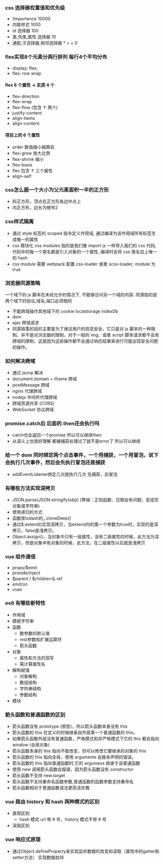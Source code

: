 ### css 选择器权重值和优先级
- !importance 10000
- 内联样式 1000
- id 选择器 100
- 类,伪类,属性 选择器 10
- 通配,子选择器,相邻选择器 * > + 0

### flex实现8个元素分两行排列 每行4个平均分布
- display: flex;
- flex: row wrap
<!-- - flex-wrap: wrap; -->

#### flex 6 个属性 -> 实质 4 个
- flex-direction
- flex-wrap
- flex-flow (包含 ↑ 两个)
- justify-content
- align-items
- align-content

#### 项目上的 6 个属性
- order 数值越小越靠前
- flex-grow 放大比例
- flex-shrink 缩小
- flex-basis
- flex 包含 ↑ 三个属性
- align-self

### css怎么画一个大小为父元素面积一半的正方形
- 斜正方形，顶点在正方形各边中点上
- 内正方形，边长为根号2

### css样式隔离
- 通过 style 标签的 scoped 指令定义作用域, 通过编译为该作用域所有标签生成唯一的属性
- css 模块化 css modules 指的是我们像 import js 一样导入我们的 css 代码, 代码中的每一个类名都是引入对象的一个属性, 编译时会将 css 类名加上唯一的 hash
- css module 需要 webpack 配置 css-loader 或者 scss-loader, module 为 true

### 浏览器同源策略
一个域下的 js 脚本在未经允许的情况下, 不能够访问另一个域的内容. 同源指的是两个域下的协议,域名,端口必须相同
- 不能跨域操作其他域下的 cookie localstorage indexDb
- dom
- ajax 跨域请求
- 同源政策的目的主要是为了保证用户的信息安全，它只是对 js 脚本的一种限制，并不是对浏览器的限制，对于一般的 img、或者 script 脚本请求都不会有跨域的限制，这是因为这些操作都不会通过响应结果来进行可能出现安全问题的操作。

### 如何解决跨域
- 通过 jsonp 解决
- document.domain + iframe 跨域
- postMessage 跨域
- nginx 代理跨域
- nodejs 中间件代理跨域
- 跨域资源共享 (CORS)
- WebSocket 协议跨域

### promise.catch后 后面的.then还会执行吗
- catch也会返回一个promise 所以可以继续then
- 从语义上也很好理解 都被捕获处理过了就不是error了 所以可以继续

### 给一个 dom 同时绑定两个点击事件，一个用捕获，一个用冒泡，说下会执行几次事件，然后会先执行冒泡还是捕获
- addEventListener绑定几次就执行几次   先捕获，后冒泡

### 有哪些方法实现深拷贝
- JSON.parse(JSON.stringify(obj))  (弊端：正则函数、日期会有问题，变成空对象或字符串)
- 使用递归的方式
- 函数库lodash的_.cloneDeep()
- 通过$.extend()实现深拷贝，当extend内的第一个参数为true时，实现的是深拷贝，false是浅拷贝。
- Object.assign()，当对象中只有一级属性，没有二级属性的时候，此方法为深拷贝，但是对象中有对象的时候，此方法，在二级属性以后就是浅拷贝

### vue 组件通信
- props/$emit
- provide/inject
- $parent / $children与 ref
- $emit/$on
- vuex

### es6 有哪些新特性
- 作用域
- 模板字符串
- 函数
  - 数参数的默认值
  - rest参数和扩展运算符
  - 箭头函数
- 对象
  - 属性和方法的简写
  - 需计算属性名
- 解构赋值
  - 对象解构
  - 数组结构
  - 字符串结构
  - 参数结构
- 模块


### 箭头函数和普通函数的区别
- 箭头函数没有 prototype (原型)，所以箭头函数本身没有 this
- 箭头函数的 this 在定义的时候继承自外层第一个普通函数的 this。
- 如果箭头函数外层没有普通函数，严格模式和非严格模式下它的 this 都会指向 window (全局对象)
- 箭头函数本身的 this 指向不能改变，但可以修改它要继承的对象的 this
- 箭头函数的 this 指向全局，使用 arguments 会报未声明的错误。
- 箭头函数的 this 指向普通函数时,它的 argumens 继承于该普通函数
- 使用 new 调用箭头函数会报错，因为箭头函数没有 constructor
- 箭头函数不支持 new.target
- 箭头函数不支持重命名函数参数,普通函数的函数参数支持重命名
- 箭头函数相对于普通函数语法更简洁优雅

### vue 路由 history 和 hash 两种模式的区别
- 直观区别
  - hash 模式 url 带 # 号，history 模式不带 # 号
- 深层区别

### vue 响应式原理
- 通过Object.defineProperty来实现监听数据的改变和读取（属性中的getter和setter方法） 实现数据劫持